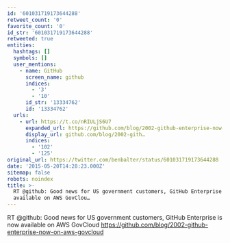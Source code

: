 ```yaml
---
id: '601031719173644288'
retweet_count: '0'
favorite_count: '0'
id_str: '601031719173644288'
retweeted: true
entities:
  hashtags: []
  symbols: []
  user_mentions:
    - name: GitHub
      screen_name: github
      indices:
        - '3'
        - '10'
      id_str: '13334762'
      id: '13334762'
  urls:
    - url: https://t.co/nRIULjS6U7
      expanded_url: https://github.com/blog/2002-github-enterprise-now-on-aws-govcloud
      display_url: github.com/blog/2002-gith…
      indices:
        - '102'
        - '125'
original_url: https://twitter.com/benbalter/status/601031719173644288
date: '2015-05-20T14:28:23.000Z'
sitemap: false
robots: noindex
title: >-
  RT @github: Good news for US government customers, GitHub Enterprise is now
  available on AWS GovClou…
---
```


RT @github: Good news for US government customers, GitHub Enterprise is now available on AWS GovCloud https://github.com/blog/2002-github-enterprise-now-on-aws-govcloud